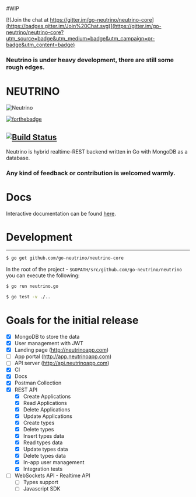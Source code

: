 #WIP

[![Join the chat at https://gitter.im/go-neutrino/neutrino-core](https://badges.gitter.im/Join%20Chat.svg)](https://gitter.im/go-neutrino/neutrino-core?utm_source=badge&utm_medium=badge&utm_campaign=pr-badge&utm_content=badge)

### Neutrino is under heavy development, there are still some rough edges.

# NEUTRINO

![Neutrino](https://media.giphy.com/media/3o85xnGaP3m49VmBDW/giphy.gif)

[![forthebadge](http://forthebadge.com/images/badges/built-with-love.svg)](http://forthebadge.com)

[![Build Status](https://travis-ci.org/go-neutrino/neutrino-core.svg?branch=master)](https://travis-ci.org/go-neutrino/neutrino-core)
--------------
Neutrino is hybrid realtime-REST backend written in Go with MongoDB as a database.

### Any kind of feedback or contribution is welcomed warmly.

# Docs

Interactive documentation can be found [here](http://docs.realbas3.apiary.io/#reference).

# Development
--------------

```bash
$ go get github.com/go-neutrino/neutrino-core
```

In the root of the project - `$GOPATH/src/github.com/go-neutrino/neutrino` you can execute the following:

```bash
$ go run neutrino.go
```

```bash
$ go test -v ./..
```

# Goals for the initial release

- [x] MongoDB to store the data
- [x] User management with JWT 
- [x] Landing page (http://neutrinoapp.com)
- [ ] App portal (http://app.neutrinoapp.com)
- [ ] API server (http://api.neutrinoapp.com)
- [x] CI
- [x] Docs
- [x] Postman Collection
- [x] REST API
  - [x] Create Applications
  - [x] Read Applications
  - [x] Delete Applications
  - [x] Update Applications
  - [x] Create types
  - [x] Delete types
  - [x] Insert types data
  - [x] Read types data
  - [x] Update types data
  - [x] Delete types data
  - [x] In-app user management
  - [x] Integration tests
- [ ] WebSockets API - Realtime API
  - [ ] Types support
  - [ ] Javascript SDK
